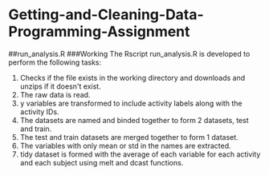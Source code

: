# Getting-and-Cleaning-Data-Programming-Assignment

##run_analysis.R 
###Working
The Rscript run_analysis.R is developed to perform the following tasks:
  1. Checks if the file exists in the working directory and downloads and unzips if it doesn't exist.
  2. The raw data is read.
  3. y variables are transformed to include activity labels along with the activity IDs.
  4. The datasets are named and binded together to form 2 datasets, test and train.
  5. The test and train datasets are merged together to form 1 dataset.
  6. The variables with only mean or std in the names are extracted.
  7. tidy dataset is formed with the average of each variable for each activity and each subject using melt and dcast functions.
  
